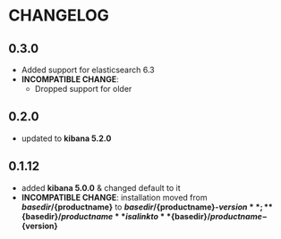 # CHANGELOG

## 0.3.0

* Added support for elasticsearch 6.3
* **INCOMPATIBLE CHANGE**:
  - Dropped support for older

## 0.2.0

* updated to **kibana 5.2.0**

## 0.1.12

* added **kibana 5.0.0** & changed default to it
* **INCOMPATIBLE CHANGE**: installation moved from **${basedir}/${productname}** to **${basedir}/${productname}-${version}**; **${basedir}/${productname}** is a link to **${basedir}/${productname}-${version}**
